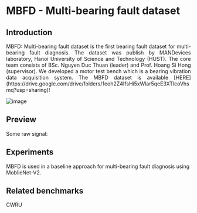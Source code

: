 # MBFD - Multi-bearing fault dataset

## Introduction
<div align="justify">MBFD: Multi-bearing fault dataset is the first bearing fault dataset for multi-bearing fault diagnosis. The dataset was publish by MANDevices laboratory, Hanoi University of Science and Technology (HUST). The core team consists of BSc. Nguyen Duc Thuan (leader) and Prof. Hoang Si Hong (supervisor). We developed a motor test bench which is a bearing vibration data acquisition system. The MBFD dataset is available [HERE](https://drive.google.com/drive/folders/1eoh2Z4IfsHi5xWlar5qeE3XTlcoVhsmq?usp=sharing)!</div>


![image](img/testbench.JPG)

## Preview
Some raw signal:

## Experiments
MBFD is used in a baseline approach for multi-bearing fault diagnosis using MoblieNet-V2.

## Related benchmarks
CWRU
